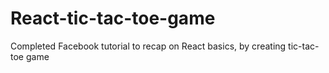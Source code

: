 # React-tic-tac-toe-game
Completed Facebook tutorial to recap on React basics, by creating tic-tac-toe game 
